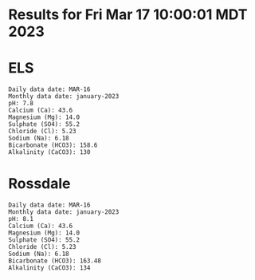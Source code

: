 # Results for Fri Mar 17 10:00:01 MDT 2023
# ELS
```
Daily data date: MAR-16
Monthly data date: january-2023
pH: 7.8
Calcium (Ca): 43.6
Magnesium (Mg): 14.0
Sulphate (SO4): 55.2
Chloride (Cl): 5.23
Sodium (Na): 6.18
Bicarbonate (HCO3): 158.6
Alkalinity (CaCO3): 130
```
# Rossdale
```
Daily data date: MAR-16
Monthly data date: january-2023
pH: 8.1
Calcium (Ca): 43.6
Magnesium (Mg): 14.0
Sulphate (SO4): 55.2
Chloride (Cl): 5.23
Sodium (Na): 6.18
Bicarbonate (HCO3): 163.48
Alkalinity (CaCO3): 134
```
